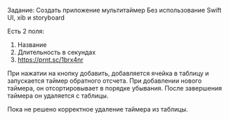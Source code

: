 Задание:
Создать приложение мультитаймер
Без использование Swift UI, xib и storyboard

Есть 2 поля:
1) Название
2) Длительность в секундах
3) https://prnt.sc/1brx4nr

При нажатии на кнопку добавить, добавляется ячейка в таблицу и запускается таймер обратного отсчета. При добавлении нового таймера, он отсортировывает в порядке убывания.
После завершения таймера он удаляется с таблицы.

Пока не решено корректное удаление таймера из таблицы.
 
